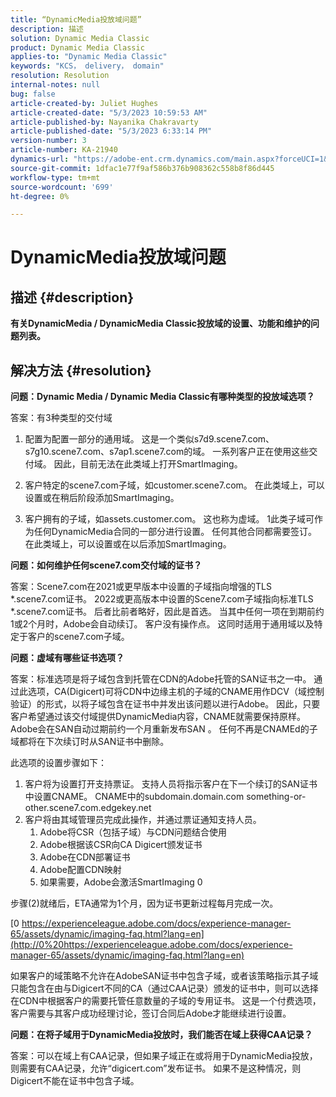 ```yaml
---
title: “DynamicMedia投放域问题”
description: 描述
solution: Dynamic Media Classic
product: Dynamic Media Classic
applies-to: "Dynamic Media Classic"
keywords: "KCS， delivery， domain"
resolution: Resolution
internal-notes: null
bug: false
article-created-by: Juliet Hughes
article-created-date: "5/3/2023 10:59:53 AM"
article-published-by: Nayanika Chakravarty
article-published-date: "5/3/2023 6:33:14 PM"
version-number: 3
article-number: KA-21940
dynamics-url: "https://adobe-ent.crm.dynamics.com/main.aspx?forceUCI=1&pagetype=entityrecord&etn=knowledgearticle&id=21e0929c-a1e9-ed11-a7c6-6045bd006079"
source-git-commit: 1dfac1e77f9af586b376b908362c558b8f86d445
workflow-type: tm+mt
source-wordcount: '699'
ht-degree: 0%

---
```


# DynamicMedia投放域问题

## 描述 {#description}


<b>有关DynamicMedia / DynamicMedia Classic投放域的设置、功能和维护的问题列表。</b>


## 解决方法 {#resolution}


<b>问题：Dynamic Media / Dynamic Media Classic有哪种类型的投放域选项？</b>

答案：有3种类型的交付域

1) 配置为配置一部分的通用域。 这是一个类似s7d9.scene7.com、s7g10.scene7.com、s7ap1.scene7.com的域。
一系列客户正在使用这些交付域。 因此，目前无法在此类域上打开SmartImaging。

2) 客户特定的scene7.com子域，如customer.scene7.com。 在此类域上，可以设置或在稍后阶段添加SmartImaging。

3) 客户拥有的子域，如assets.customer.com。 这也称为虚域。 1此类子域可作为任何DynamicMedia合同的一部分进行设置。 任何其他合同都需要签订。 在此类域上，可以设置或在以后添加SmartImaging。

<b>问题：如何维护任何scene7.com交付域的证书？</b>

答案：Scene7.com在2021或更早版本中设置的子域指向增强的TLS \*.scene7.com证书。 2022或更高版本中设置的Scene7.com子域指向标准TLS \*.scene7.com证书。 后者比前者略好，因此是首选。 当其中任何一项在到期前约1或2个月时，Adobe会自动续订。 客户没有操作点。 这同时适用于通用域以及特定于客户的scene7.com子域。

<b>问题：虚域有哪些证书选项？</b>

答案：标准选项是将子域包含到托管在CDN的Adobe托管的SAN证书之一中。 通过此选项，CA(Digicert)可将CDN中边缘主机的子域的CNAME用作DCV（域控制验证）的形式，以将子域包含在证书中并发出该问题以进行Adobe。 因此，只要客户希望通过该交付域提供DynamicMedia内容，CNAME就需要保持原样。 Adobe会在SAN自动过期前约一个月重新发布SAN 。 任何不再是CNAMEd的子域都将在下次续订时从SAN证书中删除。

此选项的设置步骤如下：

1. 客户将为设置打开支持票证。    支持人员将指示客户在下一个续订的SAN证书中设置CNAME。
CNAME中的subdomain.domain.com something-or-other.scene7.com.edgekey.net
2. 客户将由其域管理员完成此操作，并通过票证通知支持人员。
   1. Adobe将CSR（包括子域）与CDN问题结合使用
   2. Adobe根据该CSR向CA Digicert颁发证书
   3. Adobe在CDN部署证书
   4. Adobe配置CDN映射
   5. 如果需要，Adobe会激活SmartImaging 0


步骤(2)就绪后，ETA通常为1个月，因为证书更新过程每月完成一次。

[0 https://experienceleague.adobe.com/docs/experience-manager-65/assets/dynamic/imaging-faq.html?lang=en](http://0%20https://experienceleague.adobe.com/docs/experience-manager-65/assets/dynamic/imaging-faq.html?lang=en)

如果客户的域策略不允许在AdobeSAN证书中包含子域，或者该策略指示其子域只能包含在由与Digicert不同的CA（通过CAA记录）颁发的证书中，则可以选择在CDN中根据客户的需要托管任意数量的子域的专用证书。 这是一个付费选项，客户需要与其客户成功经理讨论，签订合同后Adobe才能继续进行设置。

<b>问题：在将子域用于DynamicMedia投放时，我们能否在域上获得CAA记录？</b>

答案：可以在域上有CAA记录，但如果子域正在或将用于DynamicMedia投放，则需要有CAA记录，允许“digicert.com”发布证书。 如果不是这种情况，则Digicert不能在证书中包含子域。


